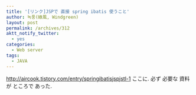 ```yaml
---
title: '[リンク]JSPで 直接 spring ibatis 使うこと'
author: 녹풍(綠風, Windgreen)
layout: post
permalink: /archives/312
aktt_notify_twitter:
  - yes
categories:
  - Web server
tags:
  - JAVA
---
```

<a target="_top" href="http://aircook.tistory.com/entry/springibatisjspjstl-1">http://aircook.tistory.com/entry/springibatisjspjstl-1</a> ここに. 必ず 必要な 資料が ところで あった.